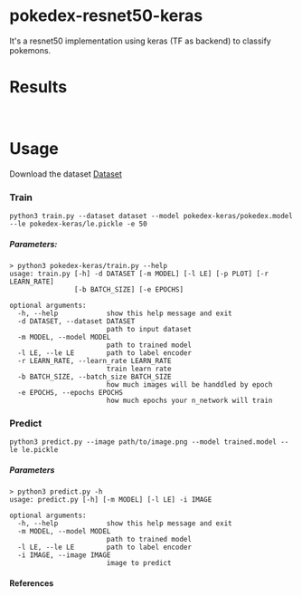 # pokedex-resnet50-keras

It's a resnet50 implementation using keras (TF as backend) to classify pokemons.

# Results
![]()
![]()
![]()
![]()
![]()

# Usage
Download the dataset [Dataset](https://drive.google.com/open?id=1Y-h94ZxPN79ILOtwEjt3ZBmGT9769PyX)

### Train
`python3 train.py --dataset dataset --model pokedex-keras/pokedex.model --le pokedex-keras/le.pickle -e 50`

##### Parameters:
```
> python3 pokedex-keras/train.py --help
usage: train.py [-h] -d DATASET [-m MODEL] [-l LE] [-p PLOT] [-r LEARN_RATE]
                [-b BATCH_SIZE] [-e EPOCHS]

optional arguments:
  -h, --help            show this help message and exit
  -d DATASET, --dataset DATASET
                        path to input dataset
  -m MODEL, --model MODEL
                        path to trained model
  -l LE, --le LE        path to label encoder
  -r LEARN_RATE, --learn_rate LEARN_RATE
                        train learn rate
  -b BATCH_SIZE, --batch_size BATCH_SIZE
                        how much images will be handdled by epoch
  -e EPOCHS, --epochs EPOCHS
                        how much epochs your n_network will train
```

### Predict
 `python3 predict.py --image path/to/image.png --model trained.model --le le.pickle`

##### Parameters
```
> python3 predict.py -h
usage: predict.py [-h] [-m MODEL] [-l LE] -i IMAGE

optional arguments:
  -h, --help            show this help message and exit
  -m MODEL, --model MODEL
                        path to trained model
  -l LE, --le LE        path to label encoder
  -i IMAGE, --image IMAGE
                        image to predict

```

#### References

